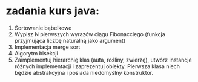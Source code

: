 # zadania kurs java:
1. Sortowanie bąbelkowe
2. Wypisz N pierwszych wyrazów ciągu Fibonacciego (funkcja przyjmująca liczbę naturalną jako argument)
3. Implementacja merge sort
4. Algorytm bisekcji
5. Zaimplementuj hierarchię klas (auta, rośliny, zwierzę), utwórz instancje różnych implementacji i zaprezentuj obiekty. Pierwsza klasa niech będzie abstrakcyjna i posiada niedomyślny konstruktor.